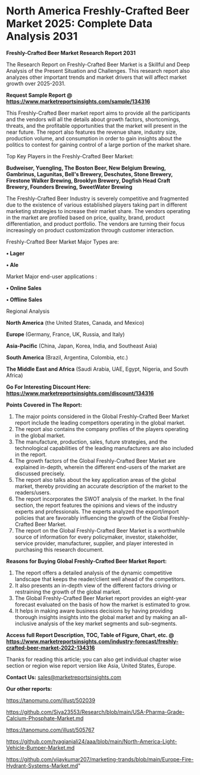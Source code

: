 # North America Freshly-Crafted Beer Market 2025: Complete Data Analysis 2031

<strong>Freshly-Crafted Beer Market Research Report 2031</strong>

The Research Report on Freshly-Crafted Beer Market is a Skillful and Deep Analysis of the Present Situation and Challenges. This research report also analyzes other important trends and market drivers that will affect market growth over 2025-2031.

<strong>Request Sample Report @ <a href=https://www.marketreportsinsights.com/sample/134316>https://www.marketreportsinsights.com/sample/134316</a></strong>

This Freshly-Crafted Beer market report aims to provide all the participants and the vendors will all the details about growth factors, shortcomings, threats, and the profitable opportunities that the market will present in the near future. The report also features the revenue share, industry size, production volume, and consumption in order to gain insights about the politics to contest for gaining control of a large portion of the market share.

Top Key Players in the Freshly-Crafted Beer Market:

<strong>Budweiser, Yuengling, The Boston Beer, New Belgium Brewing, Gambrinus, Lagunitas, Bell's Brewery, Deschutes, Stone Brewery, Firestone Walker Brewing, Brooklyn Brewery, Dogfish Head Craft Brewery, Founders Brewing, SweetWater Brewing</strong>

The Freshly-Crafted Beer Industry is severely competitive and fragmented due to the existence of various established players taking part in different marketing strategies to increase their market share. The vendors operating in the market are profiled based on price, quality, brand, product differentiation, and product portfolio. The vendors are turning their focus increasingly on product customization through customer interaction.

Freshly-Crafted Beer Market Major Types are:

<strong>• Lager

• Ale</strong>

Market Major end-user applications :

<strong>• Online Sales

• Offline Sales</strong>

Regional Analysis

</u><strong><b>North America</b></strong> (the United States, Canada, and Mexico)

<strong><b>Europe </b></strong>(Germany, France, UK, Russia, and Italy)

<strong><b>Asia-Pacific</b></strong> (China, Japan, Korea, India, and Southeast Asia)

<strong><b>South America</b></strong> (Brazil, Argentina, Colombia, etc.)

<strong><b>The Middle East and Africa</b></strong> (Saudi Arabia, UAE, Egypt, Nigeria, and South Africa)

<strong>Go For Interesting Discount Here: <a href=https://www.marketreportsinsights.com/discount/134316>https://www.marketreportsinsights.com/discount/134316</a></strong>

<strong>Points Covered in The Report:</strong>
<ol>
  <li>The major points considered in the Global Freshly-Crafted Beer Market report include the leading competitors operating in the global market.</li>
  <li>The report also contains the company profiles of the players operating in the global market.</li>
  <li>The manufacture, production, sales, future strategies, and the technological capabilities of the leading manufacturers are also included in the report.</li>
  <li>The growth factors of the Global Freshly-Crafted Beer Market are explained in-depth, wherein the different end-users of the market are discussed precisely.</li>
  <li>The report also talks about the key application areas of the global market, thereby providing an accurate description of the market to the readers/users.</li>
  <li>The report incorporates the SWOT analysis of the market. In the final section, the report features the opinions and views of the industry experts and professionals. The experts analyzed the export/import policies that are favorably influencing the growth of the Global Freshly-Crafted Beer Market.</li>
  <li>The report on the Global Freshly-Crafted Beer Market is a worthwhile source of information for every policymaker, investor, stakeholder, service provider, manufacturer, supplier, and player interested in purchasing this research document.</li>
</ol>
<strong>Reasons for Buying Global Freshly-Crafted Beer Market Report:</strong>

<ol>
  <li>The report offers a detailed analysis of the dynamic competitive landscape that keeps the reader/client well ahead of the competitors.</li>
  <li>It also presents an in-depth view of the different factors driving or restraining the growth of the global market.</li>
  <li>The Global Freshly-Crafted Beer Market report provides an eight-year forecast evaluated on the basis of how the market is estimated to grow.</li>
  <li>It helps in making aware business decisions by having providing thorough insights insights into the global market and by making an all-inclusive analysis of the key market segments and sub-segments.</li>
</ol>
<strong>Access full Report Description, TOC, Table of Figure, Chart, etc. @ <a href=https://www.marketreportsinsights.com/industry-forecast/freshly-crafted-beer-market-2022-134316>https://www.marketreportsinsights.com/industry-forecast/freshly-crafted-beer-market-2022-134316</a></strong>


Thanks for reading this article; you can also get individual chapter wise section or region wise report version like Asia, United States, Europe.

<strong>Contact Us:</strong>
sales@marketreportsinsights.com

<strong>Our other reports:</strong>

<a href=https://tanomuno.com/illust/502039>https://tanomuno.com/illust/502039</a>

<a href=https://github.com/Siya23553/Research/blob/main/USA-Pharma-Grade-Calcium-Phosphate-Market.md>https://github.com/Siya23553/Research/blob/main/USA-Pharma-Grade-Calcium-Phosphate-Market.md</a>

<a href=https://tanomuno.com/illust/505767>https://tanomuno.com/illust/505767</a>

<a href=https://github.com/tyagianjali24/aaa/blob/main/North-America-Light-Vehicle-Bumper-Market.md>https://github.com/tyagianjali24/aaa/blob/main/North-America-Light-Vehicle-Bumper-Market.md</a>

<a href=https://github.com/vijaykumar207/marketing-trands/blob/main/Europe-Fire-Hydrant-Systems-Market.md>https://github.com/vijaykumar207/marketing-trands/blob/main/Europe-Fire-Hydrant-Systems-Market.md</a>"
